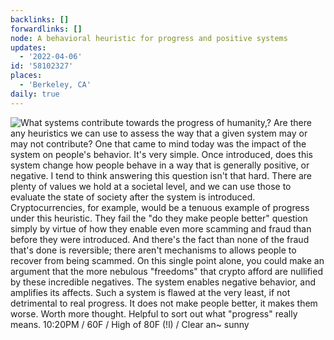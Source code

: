 ```yaml
---
backlinks: []
forwardlinks: []
node: A behavioral heuristic for progress and positive systems
updates:
  - '2022-04-06'
id: '58102327'
places:
  - 'Berkeley, CA'
daily: true
---
```

![What systems contribute towards the progress of humanity,? Are there any heuristics we can use to assess the way that a given system may or may not contribute? One that came to mind today was the impact of the system on people's behavior. It's very simple. Once introduced, does this system change how people behave in a way that is generally positive, or negative. I tend to think answering this question isn't that hard. There are plenty of values we hold at a societal level, and we can use those to evaluate the state of society after the system is introduced. Cryptocurrencies, for example, would be a tenuous example of progress under this heuristic. They fail the "do they make people better" question simply by virtue of how they enable even more scamming and fraud than before they were introduced. And there's the fact than none of the fraud that's done is reversible; there aren't mechanisms to allows people to recover from being scammed. On this single point alone, you could make an argument that the more nebulous "freedoms" that crypto afford are nullified by these incredible negatives. The system enables negative behavior, and amplifies its affects. Such a system is flawed at the very least, if not detrimental to real progress. It does not make people better, it makes them worse. Worth more thought. Helpful to sort out what "progress" really means. 10:20PM / 60F / High of 80F (!l) / Clear an~ sunny](images/58102327/FyHVqfclfY-daily.webp "")
